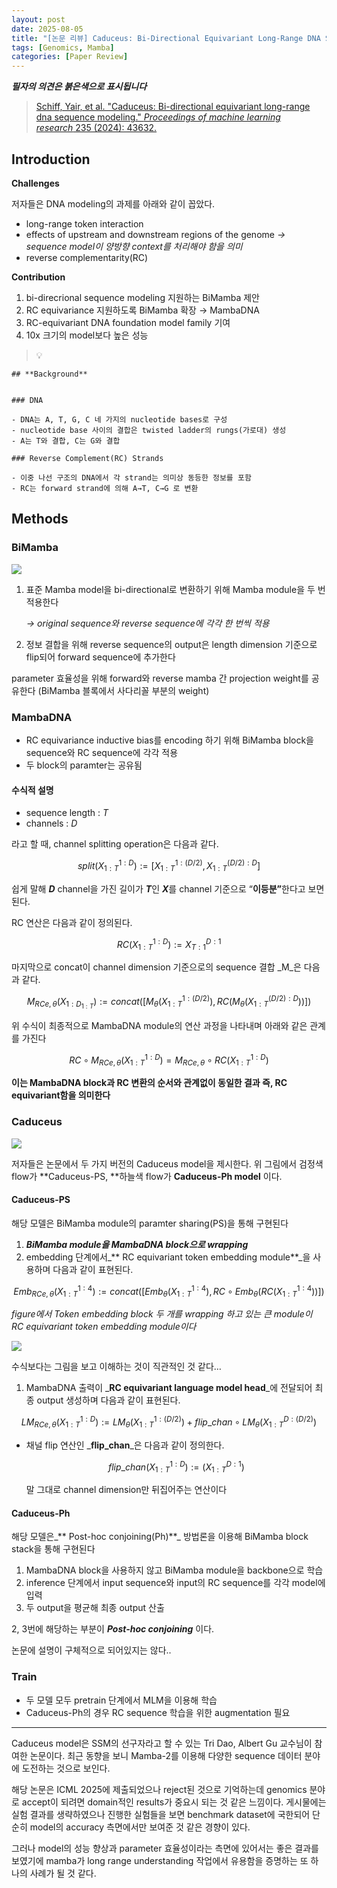 ```yaml
---
layout: post
date: 2025-08-05
title: "[논문 리뷰] Caduceus: Bi-Directional Equivariant Long-Range DNA Sequence Modeling"
tags: [Genomics, Mamba]
categories: [Paper Review]
---
```


<span class="notion-red">_**필자의 의견은 붉은색으로 표시됩니다**_</span>


> [Schiff, Yair, et al. "Caduceus: Bi-directional equivariant long-range dna sequence modeling." ](https://pmc.ncbi.nlm.nih.gov/articles/PMC12189541/)[_Proceedings of machine learning research_](https://pmc.ncbi.nlm.nih.gov/articles/PMC12189541/)[ 235 (2024): 43632.](https://pmc.ncbi.nlm.nih.gov/articles/PMC12189541/)



## Introduction


**Challenges**


저자들은 DNA modeling의 과제를 아래와 같이 꼽았다.

- long-range token interaction
- effects of upstream and downstream regions of the genome 
_→ sequence model이 양방향 context를 처리해야 함을 의미_
- reverse complementarity(RC)

**Contribution**

1. bi-direcrional sequence modeling 지원하는 BiMamba 제안
1. RC equivariance 지원하도록 BiMamba 확장 → MambaDNA
1. RC-equivariant DNA foundation model family 기여
1. 10x 크기의 model보다 높은 성능

> 💡 


	## **Background**


	### DNA

	- DNA는 A, T, G, C 네 가지의 nucleotide bases로 구성
	- nucleotide base 사이의 결합은 twisted ladder의 rungs(가로대) 생성
	- A는 T와 결합, C는 G와 결합

	### Reverse Complement(RC) Strands

	- 이중 나선 구조의 DNA에서 각 strand는 의미상 동등한 정보를 포함
	- RC는 forward strand에 의해 A→T, C→G 로 변환


## Methods



### BiMamba


![](https://prod-files-secure.s3.us-west-2.amazonaws.com/542b861c-36a8-4051-84e5-8804b6728dba/2c247d59-7815-4980-99f0-8f0d21f445a7/image.png?X-Amz-Algorithm=AWS4-HMAC-SHA256&X-Amz-Content-Sha256=UNSIGNED-PAYLOAD&X-Amz-Credential=ASIAZI2LB466RG4FMM6V%2F20250906%2Fus-west-2%2Fs3%2Faws4_request&X-Amz-Date=20250906T060124Z&X-Amz-Expires=3600&X-Amz-Security-Token=IQoJb3JpZ2luX2VjEB4aCXVzLXdlc3QtMiJIMEYCIQDqAxqtuMDzJArqix3RFvwul3zFmazVL3%2BtIxrBtH9V0gIhAK8szvCNDtMy1Ixwfg7UiWed6Aga9JPHGMlhv6fegTwvKogECIb%2F%2F%2F%2F%2F%2F%2F%2F%2F%2FwEQABoMNjM3NDIzMTgzODA1Igya%2FLq%2F2lsWEErsLm4q3AN%2FQ37ursrbSL28LcXmuIA4Zi8PLCmtwoTpEHwagFKVa5Xe%2BfHGJ6luvo50%2BxHtZWPYbcrgxsLkCPyIkPuvOZT1jVg4BCXou5xfytCNrepJiVw1IvwHW%2BcuCDWfR2ZjXzhYBELgZh8i58fiIt8CCy6EOay2%2FNy0kdCQDuVBQPjohxPq2v9%2B%2BZuJDVeAjrKPyVpeTuIBRMFmwmgt3WO8EFjMQBCEwIoU1ToNQXWQfVywTJ30E8ePBuzN46CoX1Y5ivI%2BL%2BWseuiB4Fj4UFJPjnDSba2Ib5daDEhU42zfMWtkUD4uWPOwb7tQqE6lHcKqbOY08EzxeVw0ArE6W7kTYEgm4YExbALrqp5UeS%2FESLC7NJFJBYdp%2FM7nQrBjttPHbH3KtXEU1s9mu33j1sRKV7lS%2BxiTcN5i7O5HqrVdhVXZRzl1Y1Ej0dM5hGkpXxCnz2l1IgkbOeKo8zZYBRBkSUzRGu1%2F9ScC%2BAWllOP6Ybx%2F3gGzAgzwMux7YzX4q2egjsChgJKKtzyrsTCWSaeb73kypdgOh0D1QwIZY8AA2aNfdPn8XQYLOf8KNE57xJCtrdd4%2BJBboTgHtsHdc7UPrF4nZibhp79Y8bQSAJIEJwmxJVU2jyBwqn%2FwayXv4zCtje%2FFBjqkAbDkMvQ7Zpv8OyxAqVZT1NCt1%2FKI7pu%2FIxhguSSCXpsB8F%2B1bRLyjG6tLBYP30zO%2FRTYQj5x5F6ZoXSb2DxxXoNNrWfuWU2arE%2BZPuagiifilChGjqMKWfnBu9%2F5sQ%2FV4WPUzbBp%2FnUzMhisGG%2FTcXz2aYrl5aJKI1YF8NCZNMKXcWVFmJzaZcipZL9c%2FahXu3c27ppos9LsGYB6g8%2F5YkyUJYAg&X-Amz-Signature=d4112b9d19981e0b99c90f1ea0810926104b0ee27971415f8a9b13ae27c63c2f&X-Amz-SignedHeaders=host&x-amz-checksum-mode=ENABLED&x-id=GetObject)

1. 표준 Mamba model을 bi-directional로 변환하기 위해 Mamba module을 두 번 적용한다

	_→ original sequence와 reverse sequence에 각각 한 번씩 적용_

1. 정보 결합을 위해 reverse sequence의 output은 length dimension 기준으로 flip되어 forward sequence에 추가한다

parameter 효율성을 위해 forward와 reverse mamba 간 projection weight를 공유한다 (BiMamba 블록에서 사다리꼴 부분의 weight)



### MambaDNA

- RC equivariance inductive bias를 encoding 하기 위해 BiMamba block을 sequence와 RC sequence에 각각 적용
- 두 block의 paramter는 공유됨


#### 수식적 설명

- sequence length : _T_
- channels : _D_

라고 할 때,  channel splitting operation은 다음과 같다.


$$
split(X^{1:D}_{1:T}):=[X^{1:(D/2)}_{1:T},X^{(D/2):D}_{1:T}]
$$


<span class="notion-red">쉽게 말해 </span><span class="notion-red">_**D**_</span><span class="notion-red"> channel을 가진 길이가 </span><span class="notion-red">_**T**_</span><span class="notion-red">인 </span><span class="notion-red">_**X**_</span><span class="notion-red">를 channel 기준으로 “</span><span class="notion-red">**이등분”**</span><span class="notion-red">한다고 보면 된다.</span>


RC 연산은 다음과 같이 정의된다.


$$
RC(X^{1:D}_{1:T}):=X^{D:1}_{T:1}
$$


마지막으로 concat이 channel dimension 기준으로의 sequence 결합 _M_은 다음과 같다.


$$
M_{RCe,\theta}(X_{1:D_{1:T}}):=concat([M_{\theta}(X^{1:(D/2)}_{1:T}),RC(M_{\theta}(X^{(D/2):D}_{1:T}))])
$$


위 수식이 최종적으로 MambaDNA module의 연산 과정을 나타내며 아래와 같은 관계를 가진다


$$
RC\circ M_{RCe,\theta}(X^{1:D}_{1:T}) = M_{RCe,\theta} \circ RC(X^{1:D}_{1:T})
$$


**이는 MambaDNA block과 RC 변환의 순서와 관계없이 동일한 결과 즉, RC equivariant함을 의미한다**



### Caduceus


![](https://prod-files-secure.s3.us-west-2.amazonaws.com/542b861c-36a8-4051-84e5-8804b6728dba/f94a60d7-8145-473b-aef9-7c68d3ec604a/image.png?X-Amz-Algorithm=AWS4-HMAC-SHA256&X-Amz-Content-Sha256=UNSIGNED-PAYLOAD&X-Amz-Credential=ASIAZI2LB466RG4FMM6V%2F20250906%2Fus-west-2%2Fs3%2Faws4_request&X-Amz-Date=20250906T060124Z&X-Amz-Expires=3600&X-Amz-Security-Token=IQoJb3JpZ2luX2VjEB4aCXVzLXdlc3QtMiJIMEYCIQDqAxqtuMDzJArqix3RFvwul3zFmazVL3%2BtIxrBtH9V0gIhAK8szvCNDtMy1Ixwfg7UiWed6Aga9JPHGMlhv6fegTwvKogECIb%2F%2F%2F%2F%2F%2F%2F%2F%2F%2FwEQABoMNjM3NDIzMTgzODA1Igya%2FLq%2F2lsWEErsLm4q3AN%2FQ37ursrbSL28LcXmuIA4Zi8PLCmtwoTpEHwagFKVa5Xe%2BfHGJ6luvo50%2BxHtZWPYbcrgxsLkCPyIkPuvOZT1jVg4BCXou5xfytCNrepJiVw1IvwHW%2BcuCDWfR2ZjXzhYBELgZh8i58fiIt8CCy6EOay2%2FNy0kdCQDuVBQPjohxPq2v9%2B%2BZuJDVeAjrKPyVpeTuIBRMFmwmgt3WO8EFjMQBCEwIoU1ToNQXWQfVywTJ30E8ePBuzN46CoX1Y5ivI%2BL%2BWseuiB4Fj4UFJPjnDSba2Ib5daDEhU42zfMWtkUD4uWPOwb7tQqE6lHcKqbOY08EzxeVw0ArE6W7kTYEgm4YExbALrqp5UeS%2FESLC7NJFJBYdp%2FM7nQrBjttPHbH3KtXEU1s9mu33j1sRKV7lS%2BxiTcN5i7O5HqrVdhVXZRzl1Y1Ej0dM5hGkpXxCnz2l1IgkbOeKo8zZYBRBkSUzRGu1%2F9ScC%2BAWllOP6Ybx%2F3gGzAgzwMux7YzX4q2egjsChgJKKtzyrsTCWSaeb73kypdgOh0D1QwIZY8AA2aNfdPn8XQYLOf8KNE57xJCtrdd4%2BJBboTgHtsHdc7UPrF4nZibhp79Y8bQSAJIEJwmxJVU2jyBwqn%2FwayXv4zCtje%2FFBjqkAbDkMvQ7Zpv8OyxAqVZT1NCt1%2FKI7pu%2FIxhguSSCXpsB8F%2B1bRLyjG6tLBYP30zO%2FRTYQj5x5F6ZoXSb2DxxXoNNrWfuWU2arE%2BZPuagiifilChGjqMKWfnBu9%2F5sQ%2FV4WPUzbBp%2FnUzMhisGG%2FTcXz2aYrl5aJKI1YF8NCZNMKXcWVFmJzaZcipZL9c%2FahXu3c27ppos9LsGYB6g8%2F5YkyUJYAg&X-Amz-Signature=a7ffb28bfc41ef10ee6c1913c453396038228f20156ee1059ea4b3a96242f205&X-Amz-SignedHeaders=host&x-amz-checksum-mode=ENABLED&x-id=GetObject)


저자들은 논문에서 두 가지 버전의 Caduceus model을 제시한다. 위 그림에서 검정색 flow가 **Caduceus-PS, **하늘색 flow가 **Caduceus-Ph model** 이다.



#### Caduceus-PS


해당 모델은 BiMamba module의 paramter sharing(PS)을 통해 구현된다

1. _**BiMamba module을 MambaDNA block으로 wrapping**_
1. embedding 단계에서_** RC equivariant token embedding module**_을 사용하며 다음과 같이 표현된다.

$$
Emb_{RCe,\theta}(X^{1:4}_{1:T}):=concat([Emb_{\theta}(X^{1:4}_{1:T}),RC \circ Emb_{\theta}(RC(X^{1:4}_{1:T}))])
$$


_figure에서 Token embedding block 두 개를 wrapping 하고 있는 큰 module이 RC equivariant token embedding module이다_


![](https://prod-files-secure.s3.us-west-2.amazonaws.com/542b861c-36a8-4051-84e5-8804b6728dba/b175e4da-71eb-4e91-8c23-a06dabe673c9/image.png?X-Amz-Algorithm=AWS4-HMAC-SHA256&X-Amz-Content-Sha256=UNSIGNED-PAYLOAD&X-Amz-Credential=ASIAZI2LB466RG4FMM6V%2F20250906%2Fus-west-2%2Fs3%2Faws4_request&X-Amz-Date=20250906T060124Z&X-Amz-Expires=3600&X-Amz-Security-Token=IQoJb3JpZ2luX2VjEB4aCXVzLXdlc3QtMiJIMEYCIQDqAxqtuMDzJArqix3RFvwul3zFmazVL3%2BtIxrBtH9V0gIhAK8szvCNDtMy1Ixwfg7UiWed6Aga9JPHGMlhv6fegTwvKogECIb%2F%2F%2F%2F%2F%2F%2F%2F%2F%2FwEQABoMNjM3NDIzMTgzODA1Igya%2FLq%2F2lsWEErsLm4q3AN%2FQ37ursrbSL28LcXmuIA4Zi8PLCmtwoTpEHwagFKVa5Xe%2BfHGJ6luvo50%2BxHtZWPYbcrgxsLkCPyIkPuvOZT1jVg4BCXou5xfytCNrepJiVw1IvwHW%2BcuCDWfR2ZjXzhYBELgZh8i58fiIt8CCy6EOay2%2FNy0kdCQDuVBQPjohxPq2v9%2B%2BZuJDVeAjrKPyVpeTuIBRMFmwmgt3WO8EFjMQBCEwIoU1ToNQXWQfVywTJ30E8ePBuzN46CoX1Y5ivI%2BL%2BWseuiB4Fj4UFJPjnDSba2Ib5daDEhU42zfMWtkUD4uWPOwb7tQqE6lHcKqbOY08EzxeVw0ArE6W7kTYEgm4YExbALrqp5UeS%2FESLC7NJFJBYdp%2FM7nQrBjttPHbH3KtXEU1s9mu33j1sRKV7lS%2BxiTcN5i7O5HqrVdhVXZRzl1Y1Ej0dM5hGkpXxCnz2l1IgkbOeKo8zZYBRBkSUzRGu1%2F9ScC%2BAWllOP6Ybx%2F3gGzAgzwMux7YzX4q2egjsChgJKKtzyrsTCWSaeb73kypdgOh0D1QwIZY8AA2aNfdPn8XQYLOf8KNE57xJCtrdd4%2BJBboTgHtsHdc7UPrF4nZibhp79Y8bQSAJIEJwmxJVU2jyBwqn%2FwayXv4zCtje%2FFBjqkAbDkMvQ7Zpv8OyxAqVZT1NCt1%2FKI7pu%2FIxhguSSCXpsB8F%2B1bRLyjG6tLBYP30zO%2FRTYQj5x5F6ZoXSb2DxxXoNNrWfuWU2arE%2BZPuagiifilChGjqMKWfnBu9%2F5sQ%2FV4WPUzbBp%2FnUzMhisGG%2FTcXz2aYrl5aJKI1YF8NCZNMKXcWVFmJzaZcipZL9c%2FahXu3c27ppos9LsGYB6g8%2F5YkyUJYAg&X-Amz-Signature=f5f065b9cafdd4412d926bff380034cdca3775f03b0a7e84c6972350cc200d2d&X-Amz-SignedHeaders=host&x-amz-checksum-mode=ENABLED&x-id=GetObject)


<span class="notion-red">수식보다는 그림을 보고 이해하는 것이 직관적인 것 같다…</span>

1. MambaDNA 출력이 _**RC equivariant language model head**_에 전달되어 최종 output 생성하며 다음과 같이 표현된다.

$$
LM_{RCe,\theta}(X^{1:D}_{1:T}):= LM_{\theta}(X^{1:(D/2)}_{1:T})+flip\_chan\circ LM_{\theta}(X^{D:(D/2)}_{1:T})
$$

- 채널 flip 연산인 _**flip\_chan**_은 다음과 같이 정의한다.

	$$
	flip\_chan(X^{1:D}_{1:T}):=(X^{D:1}_{1:T})
	$$


	말 그대로 channel dimension만 뒤집어주는 연산이다



#### Caduceus-Ph


해당 모델은_** Post-hoc conjoining(Ph)**_ 방법론을 이용해 BiMamba block stack을 통해 구현된다

1. MambaDNA block을 사용하지 않고 BiMamba module을 backbone으로 학습
1. inference 단계에서 input sequence와 input의 RC sequence를 각각 model에 입력
1. 두 output을 평균해 최종 output 산출

2, 3번에 해당하는 부분이 _**Post-hoc conjoining**_ 이다.


<span class="notion-red">논문에 설명이 구체적으로 되어있지는 않다..</span>



### Train

- 두 모델 모두 pretrain 단계에서 MLM을 이용해 학습
- Caduceus-Ph의 경우 RC sequence 학습을 위한 augmentation 필요

---


<span class="notion-red">Caduceus model은 SSM의 선구자라고 할 수 있는 Tri Dao, Albert Gu 교수님이 참여한 논문이다. 최근 동향을 보니 Mamba-2를 이용해 다양한 sequence 데이터 분야에 도전하는 것으로 보인다.</span>


<span class="notion-red">해당 논문은 ICML 2025에 제출되었으나 reject된 것으로 기억하는데 genomics 분야로 accept이 되려면 domain적인 results가 중요시 되는 것 같은 느낌이다. 게시물에는 실험 결과를 생략하였으나 진행한 실험들을 보면 benchmark dataset에 국한되어 단순히 model의 accuracy 측면에서만 보여준 것 같은 경향이 있다.</span>


<span class="notion-red">그러나 model의 성능 향상과 parameter 효율성이라는 측면에 있어서는 좋은 결과를 보였기에 mamba가 long range understanding 작업에서 유용함을 증명하는 또 하나의 사례가 될 것 같다.</span>

